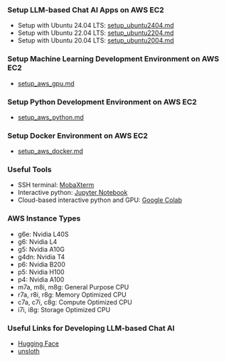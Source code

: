 ### Setup LLM-based Chat AI Apps on AWS EC2
- Setup with Ubuntu 24.04 LTS: [setup_ubuntu2404.md](setup_ubuntu2404.md)
- Setup with Ubuntu 22.04 LTS: [setup_ubuntu2204.md](setup_ubuntu2204.md)
- Setup with Ubuntu 20.04 LTS: [setup_ubuntu2004.md](setup_ubuntu2004.md)

### Setup Machine Learning Development Environment on AWS EC2
- [setup_aws_gpu.md](setup_aws_gpu.md)

### Setup Python Development Environment on AWS EC2
- [setup_aws_python.md](setup_aws_python.md)

### Setup Docker Environment on AWS EC2
- [setup_aws_docker.md](setup_aws_docker.md)

### Useful Tools
- SSH terminal: [MobaXterm](https://mobaxterm.mobatek.net/)
- Interactive python: [Jupyter Notebook](https://jupyter.org/)
- Cloud-based interactive python and GPU: [Google Colab](https://colab.research.google.com/)

### AWS Instance Types
- g6e: Nvidia L40S
- g6: Nvidia L4
- g5: Nvidia A10G
- g4dn: Nvidia T4
- p6: Nvidia B200
- p5: Nvidia H100
- p4: Nvidia A100
- m7a, m8i, m8g: General Purpose CPU
- r7a, r8i, r8g: Memory Optimized CPU
- c7a, c7i, c8g: Compute Optimized CPU
- i7i, i8g: Storage Optimized CPU

### Useful Links for Developing LLM-based Chat AI
- [Hugging Face](https://huggingface.co/)
- [unsloth](https://unsloth.ai/)
